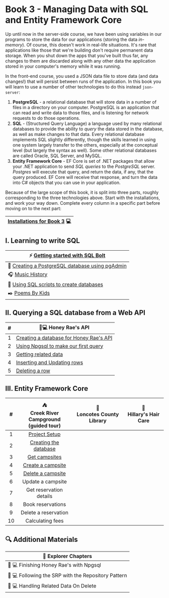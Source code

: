 # Book 3 - Managing Data with SQL and Entity Framework Core
Up until now in the server-side course, we have been using variables in our programs to store the data for our applications (storing the data _in-memory_). Of course, this doesn't work in real-life situations. It's rare that applications like those that we're building don't require permanent data storage. When you shut down the apps that you've built thus far, any changes to them are discarded along with any other data the application stored in your computer's memory while it was running. 

In the front-end course, you used a JSON data file to store data (and data changes!) that will persist between runs of the application. In this book you will learn to use a number of other technologies to do this instead `json-server`:
1. **PostgreSQL** - a relational database that will store data in a number of files in a directory on your computer.  PostgreSQL is an application that can read and write data to those files, and is listening for network requests to do those operations. 
1. **SQL** - (Structured Query Language) a language used by many relational databases to provide the ability to _query_ the data stored in the database, as well as make changes to that data. Every relational database implements SQL slightly differently, though the skills learned in using one system largely transfer to the others, especially at the conceptual level (but largely the syntax as well). Some other relational databases are called Oracle, SQL Server, and MySQL.
1. **Entity Framework Core** - EF Core is set of .NET packages that allow your .NET application to send _SQL queries_ to the _PostgreSQL_ server. _Postgres_ will execute that query, and return the data, if any, that the query produced. EF Core will receive that response, and turn the data into C# objects that you can use in your application.

Because of the large scope of this book, it is split into three parts, roughly corresponding to the three technologies above. Start with the installations, and work your way down. Complete every column in a specific part before moving on to the next part:

|[Installations for Book 3](./chapters/book-3-installs.md) :computer: |
|--|

## I. Learning to write SQL

|:zap: [Getting started with SQL Bolt](https://sqlbolt.com/)|
|-|
|:elephant: [Creating a PostgreSQL database using pgAdmin](./chapters/music-history-setup.md)|
|:headphones: [Music History](./chapters/music-history-practice.md) |
|:page_with_curl: [Using SQL scripts to create databases](./chapters/poki-setup.md)|
|:black_nib: [Poems By Kids](./chapters/poki-practice.md)|

## II. Querying a SQL database from a Web API
| # |🍯💻 Honey Rae's API|
|-|-|
|1| [Creating a database for Honey Rae's API](./chapters/honey-rae-database.md) |
|2| [Using Npgsql to make our first query](./chapters/honey-res-npgsql.md) |
|3| [Getting related data](./chapters/honey-raes-related-data.md) |
|4| [Inserting and Updating rows](./chapters/honey-raes-create.md) |
|5| [Deleting a row](./chapters/honey-raes-delete.md) |
## III. Entity Framework Core
|#|:tent: <br> Creek River Campground <br> (guided tour) | :book: <br> Loncotes County Library | :haircut: <br> Hillary's Hair Care |
|:-:|:-:|:-:|:-:|
|1| [Project Setup](./chapters/creek-river-setup.md) |||
|2| [Creating the database](./chapters/creek-river-db-context.md) |||
|3| [Get campsites](./chapters/creek-river-get-campsites.md) |||
|4| [Create a campsite](./chapters/creek-river-create-campsite.md) |||
|5| [Delete a campsite](./chapters/creek-river-delete-campsite.md) |||
|6| Update a campsite |||
|7| Get reservation details |||
|8| Book reservations |||
|9| Delete a reservation |||
|10| Calculating fees |||

## 🔍 Additional Materials
|:compass: Explorer Chapters|
|-|
|🍯 💻 Finishing Honey Rae's with Npgsql |
|🍯 💻 Following the SRP with the Repository Pattern |
|🍯 💻 Handling Related Data On Delete |